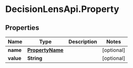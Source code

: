 # DecisionLensApi.Property

## Properties
Name | Type | Description | Notes
------------ | ------------- | ------------- | -------------
**name** | [**PropertyName**](PropertyName.md) |  | [optional] 
**value** | **String** |  | [optional] 


